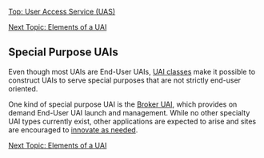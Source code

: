 [Top: User Access Service (UAS)](User_Access_Service_UAS.md)

[Next Topic: Elements of a UAI](Elements_of_a_UAI.md)

## Special Purpose UAIs

Even though most UAIs are End-User UAIs, [UAI classes](UAI_Classes.md) make it possible to construct UAIs to serve special purposes that are not strictly end-user oriented.

One kind of special purpose UAI is the [Broker UAI](Broker_Mode_UAI_Management.md), which provides on demand End-User UAI launch and management. While no other specialty UAI types currently exist, other applications are expected to arise and sites are encouraged to [innovate as needed](Customize_End-User_UAI_Images.md).

[Next Topic: Elements of a UAI](Elements_of_a_UAI.md)
